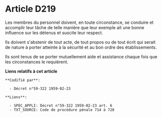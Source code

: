 # Article D219

Les membres du personnel doivent, en toute circonstance, se conduire et accomplir leur tâche de telle manière que leur
exemple ait une bonne influence sur les détenus et suscite leur respect.

Ils doivent s'abstenir de tout acte, de tout propos ou de tout écrit qui serait de nature à porter atteinte à la sécurité et
au bon ordre des établissements.

Ils sont tenus de se porter mutuellement aide et assistance chaque fois que les circonstances le requièrent.

**Liens relatifs à cet article**

	**Codifié par**:

	  - Décret n°59-322 1959-02-23

	**Liens**:

	  - SPEC_APPLI: Décret n°59-322 1959-02-23 art. 6
	  - TXT_SOURCE: Code de procédure pénale 714 à 728
